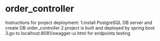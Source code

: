 # order_controller
Instructions for project deployment:
1.install PostgreSQL DB server and create DB order_controller
2.project is built and deployed by spring boot 
3.go to localhost:8081/swagger-ui.html for endpoints testing




